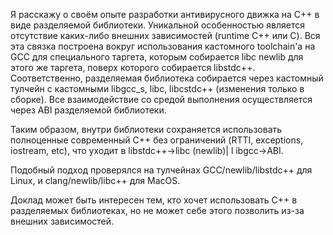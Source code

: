 Я расскажу о своём опыте разработки антивирусного движка на C++ в виде разделяемой библиотеки. Уникальной особенностью является отсутствие каких-либо внешних зависимостей (runtime C++ или C). Вся эта связка построена вокруг использования кастомного toolchain'а на GCC для специального таргета, которым собирается libc newlib для этого же таргета, поверх которого собирается libstdc++. Соответственно, разделяемая библиотека собирается через кастомный тулчейн с кастомными libgcc_s, libc, libcstdc++ (изменения только в сборке). Все взаимодействие со средой выполнения осуществляется через ABI разделяемой библиотеки.

Таким образом, внутри библиотеки сохраняется использовать полноценные современный С++ без ограничений (RTTI, exceptions, iostream, etc), что уходит в libstdc++->libc (newlib)| l ibgcc->ABI.

Подобный подход проверялся на тулчейнах GCC/newlib/libstdc++ для Linux, и clang/newlib/libc++ для MacOS.

Доклад может быть интересен тем, кто хочет использовать С++ в разделяемых библиотеках, но не может себе этого позволить из-за внешних зависимостей.

